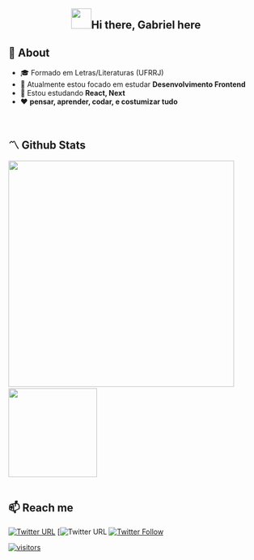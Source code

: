 <h2 align="center"><img src="https://media.giphy.com/media/hvRJCLFzcasrR4ia7z/giphy.gif" width="40px" />Hi there, Gabriel here</h1>

## 🚀 About
- 🎓 Formado em Letras/Literaturas (UFRRJ)  
- 👀 Atualmente estou focado em estudar **Desenvolvimento Frontend**
- 🔭 Estou estudando **React, Next**
- ❤️ **pensar, aprender, codar, e costumizar tudo** 
<br>

## 〽️ Github Stats  
<img src="https://github-readme-stats.vercel.app/api?username=gabriel-suela&show_icons=true&count_private=true&theme=nightowl" width="446"/>&nbsp;<img src="https://github-readme-stats.vercel.app/api/top-langs/?username=gabriel-suela&layout=compact&count_private=true&theme=nightowl&,less&langs_count=8"   height="175"/>  
<br/>  

## 📫 Reach me
[![Twitter URL](https://img.shields.io/twitter/url?label=email&logo=gmail&logoColor=black&style=social&url=http%3A%2F%2Fmailto%3Aismail%40flick.id)](mailto:gscsuela@gmail.com)
[![Twitter URL](https://img.shields.io/twitter/url?label=LinkedIn&logo=linkedin&logoColor=black&style=social&url=www.linkedin.com/in/gabriel-suela-3261ba221/)
[![Twitter Follow](https://img.shields.io/twitter/follow/vardasnytt?style=social&logoColor=black)](https://twitter.com/intent/follow?screen_name=vardasnytt)

[![visitors](https://visitor-badge.glitch.me/badge?page_id=gabriel-suela.gabriel-suela)](#)

